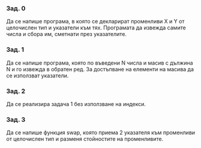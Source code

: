 ### Зад. 0
Да се напише програма, в която се декларират променливи X и Y от целочислен тип и указатели към тях. Програмата да извежда самите числа и сбора им, сметнати през указателите.

### Зад. 1
Да се напише програма, която по въведени N числа и масив с дължина N и го извежда в обратен ред. За достъпване на елементи на масива да се използват указатели.

### Зад. 2
Да се реализира задача 1 без използване на индекси.

### Зад. 3
Да се напише функция swap, която приема 2 указателя към променливи от целочислен тип и разменя стойностите на променливите.
